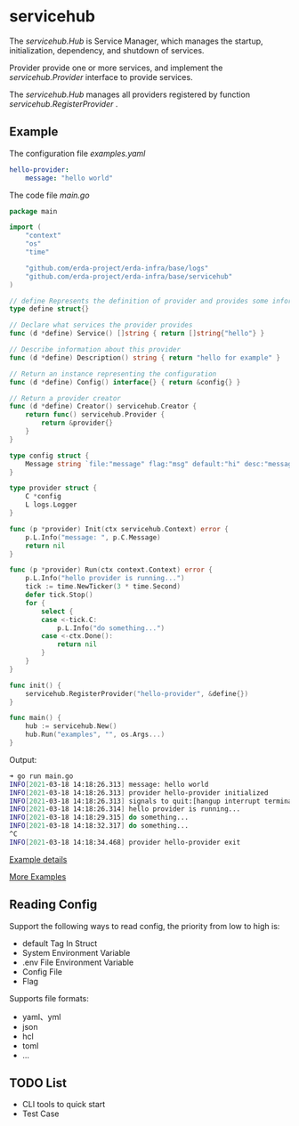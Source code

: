# servicehub

The *servicehub.Hub* is Service Manager, which manages the startup, initialization, dependency, and shutdown of services.

Provider provide one or more services, and implement the *servicehub.Provider* interface to provide services.

The *servicehub.Hub* manages all providers registered by function *servicehub.RegisterProvider* .

## Example
The configuration file *examples.yaml*
```yaml
hello-provider:
    message: "hello world"
```

The code file *main.go*
```go
package main

import (
	"context"
	"os"
	"time"

	"github.com/erda-project/erda-infra/base/logs"
	"github.com/erda-project/erda-infra/base/servicehub"
)

// define Represents the definition of provider and provides some information
type define struct{}

// Declare what services the provider provides
func (d *define) Service() []string { return []string{"hello"} }

// Describe information about this provider
func (d *define) Description() string { return "hello for example" }

// Return an instance representing the configuration
func (d *define) Config() interface{} { return &config{} }

// Return a provider creator
func (d *define) Creator() servicehub.Creator {
	return func() servicehub.Provider {
		return &provider{}
	}
}

type config struct {
	Message string `file:"message" flag:"msg" default:"hi" desc:"message to show" env:"HELLO_MESSAGE"`
}

type provider struct {
	C *config
	L logs.Logger
}

func (p *provider) Init(ctx servicehub.Context) error {
	p.L.Info("message: ", p.C.Message)
	return nil
}

func (p *provider) Run(ctx context.Context) error {
	p.L.Info("hello provider is running...")
	tick := time.NewTicker(3 * time.Second)
	defer tick.Stop()
	for {
		select {
		case <-tick.C:
			p.L.Info("do something...")
		case <-ctx.Done():
			return nil
		}
	}
}

func init() {
	servicehub.RegisterProvider("hello-provider", &define{})
}

func main() {
	hub := servicehub.New()
	hub.Run("examples", "", os.Args...)
}
```

Output:
```sh
➜ go run main.go
INFO[2021-03-18 14:18:26.313] message: hello world                          module=hello-provider
INFO[2021-03-18 14:18:26.313] provider hello-provider initialized          
INFO[2021-03-18 14:18:26.313] signals to quit:[hangup interrupt terminated quit] 
INFO[2021-03-18 14:18:26.314] hello provider is running...                  module=hello-provider
INFO[2021-03-18 14:18:29.315] do something...                               module=hello-provider
INFO[2021-03-18 14:18:32.317] do something...                               module=hello-provider
^C
INFO[2021-03-18 14:18:34.468] provider hello-provider exit   
```

[Example details](./examples/run/main.go)

[More Examples](./examples/)

## Reading Config
Support the following ways to read config, the priority from low to high is:
* default Tag In Struct
* System Environment Variable
* .env File Environment Variable
* Config File
* Flag

Supports file formats:
* yaml、yml
* json
* hcl
* toml
* ...

## TODO List
* CLI tools to quick start
* Test Case
